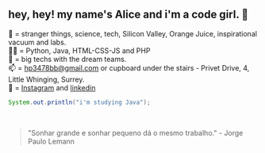 ## hey, hey! my name's Alice and i'm a code girl. 🦆

💖 = stranger things, science, tech, Silicon Valley, Orange Juice, inspirational vacuum and labs. <br>
👩‍💻 = Python, Java, HTML-CSS-JS and PHP <br>
🌠 = big techs with the dream teams. <br>
📫 = hp3478bb@gmail.com or cupboard under the stairs - Privet Drive, 4, Little Whinging, Surrey. <br>
🔗 = [Instagram](https://www.instagram.com/__alicezinha/) and [linkedin](https://www.linkedin.com/in/alice-ara%C3%BAjo-3817931b7/)<br>

```Java
System.out.println("i'm studying Java");
```
<br>

> "Sonhar grande e sonhar pequeno dá o mesmo trabalho." - Jorge Paulo Lemann <br>


<!---
alicezinhaaa/alicezinhaaa is a ✨ special ✨ repository because its `README.md` (this file) appears on your GitHub profile.
You can click the Preview link to take a look at your changes.
--->
